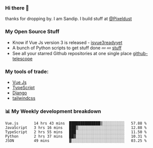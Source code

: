 ### Hi there 👋

thanks for dropping by.
I am Sandip. I build stuff at [@Pixeldust](github.com/pixeldust-in/)

###  **My Open Source Stuff**

 - Know if Vue Js version 3 is released -  [isvue3readyyet](https://github.com/sandiprb/isvue3readyyet)
 - A bunch of Python scripts to get stuff done 💤 💤 [stuff](https://github.com/sandiprb/stuff)
 - See all your starred Github repositories at one single place [github-telescope](https://github.com/sandiprb/github-telescope)



###  **My tools of trade:**
 - [Vue Js](https://github.com/vuejs/vue/)
 - [TypeScript](https://github.com/microsoft/TypeScript)
 - [Django](github.com/django/django)
 - [tailwindcss](https://github.com/tailwindlabs/tailwindcss)


###  📊 **My Weekly development breakdown**
<!--START_SECTION:waka-->
```text
Vue.js       14 hrs 43 mins  ██████████████▒░░░░░░░░░░   57.88 % 
JavaScript   3 hrs 16 mins   ███▒░░░░░░░░░░░░░░░░░░░░░   12.88 % 
TypeScript   2 hrs 55 mins   ███░░░░░░░░░░░░░░░░░░░░░░   11.50 % 
Python       2 hrs 37 mins   ██▓░░░░░░░░░░░░░░░░░░░░░░   10.31 % 
JSON         49 mins         ▓░░░░░░░░░░░░░░░░░░░░░░░░   03.25 % 
```
<!--END_SECTION:waka-->
